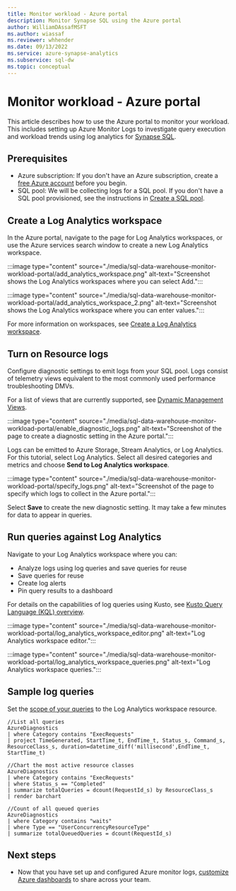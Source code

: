 ```yaml
---
title: Monitor workload - Azure portal
description: Monitor Synapse SQL using the Azure portal
author: WilliamDAssafMSFT
ms.author: wiassaf
ms.reviewer: whhender
ms.date: 09/13/2022
ms.service: azure-synapse-analytics
ms.subservice: sql-dw
ms.topic: conceptual
---
```


# Monitor workload - Azure portal

This article describes how to use the Azure portal to monitor your workload. This includes setting up Azure Monitor Logs to investigate query execution and workload trends using log analytics for [Synapse SQL](https://azure.microsoft.com/blog/workload-insights-with-sql-data-warehouse-delivered-through-azure-monitor-diagnostic-logs-pass/).

## Prerequisites

- Azure subscription: If you don't have an Azure subscription, create a [free Azure account](https://azure.microsoft.com/free/) before you begin.
- SQL pool: We will be collecting logs for a SQL pool. If you don't have a SQL pool provisioned, see the instructions in [Create a SQL pool](./load-data-from-azure-blob-storage-using-copy.md).

## Create a Log Analytics workspace

In the Azure portal, navigate to the page for Log Analytics workspaces, or use the Azure services search window to create a new Log Analytics workspace. 

:::image type="content" source="./media/sql-data-warehouse-monitor-workload-portal/add_analytics_workspace.png" alt-text="Screenshot shows the Log Analytics workspaces where you can select Add.":::

:::image type="content" source="./media/sql-data-warehouse-monitor-workload-portal/add_analytics_workspace_2.png" alt-text="Screenshot shows the Log Analytics workspace where you can enter values.":::

For more information on workspaces, see [Create a Log Analytics workspace](../../azure-monitor/logs/quick-create-workspace.md).

## Turn on Resource logs

Configure diagnostic settings to emit logs from your SQL pool. Logs consist of telemetry views equivalent to the most commonly used performance troubleshooting DMVs.

For a list of views that are currently supported, see [Dynamic Management Views](../monitor-synapse-analytics-reference.md#dynamic-management-views-dmvs).

:::image type="content" source="./media/sql-data-warehouse-monitor-workload-portal/enable_diagnostic_logs.png" alt-text="Screenshot of the page to create a diagnostic setting in the Azure portal.":::

Logs can be emitted to Azure Storage, Stream Analytics, or Log Analytics. For this tutorial, select Log Analytics. Select all desired categories and metrics and choose **Send to Log Analytics workspace**. 

:::image type="content" source="./media/sql-data-warehouse-monitor-workload-portal/specify_logs.png" alt-text="Screenshot of the page to specify which logs to collect in the Azure portal.":::

Select **Save** to create the new diagnostic setting. It may take a few minutes for data to appear in queries.

## Run queries against Log Analytics

Navigate to your Log Analytics workspace where you can:

- Analyze logs using log queries and save queries for reuse
- Save queries for reuse
- Create log alerts
- Pin query results to a dashboard

For details on the capabilities of log queries using Kusto, see [Kusto Query Language (KQL) overview](/azure/data-explorer/kusto/query/).

:::image type="content" source="./media/sql-data-warehouse-monitor-workload-portal/log_analytics_workspace_editor.png" alt-text="Log Analytics workspace editor.":::

:::image type="content" source="./media/sql-data-warehouse-monitor-workload-portal/log_analytics_workspace_queries.png" alt-text="Log Analytics workspace queries.":::

## Sample log queries

Set the [scope of your queries](../../azure-monitor/logs/scope.md) to the Log Analytics workspace resource.

```Kusto
//List all queries
AzureDiagnostics
| where Category contains "ExecRequests"
| project TimeGenerated, StartTime_t, EndTime_t, Status_s, Command_s, ResourceClass_s, duration=datetime_diff('millisecond',EndTime_t, StartTime_t)
```

```Kusto
//Chart the most active resource classes
AzureDiagnostics
| where Category contains "ExecRequests"
| where Status_s == "Completed"
| summarize totalQueries = dcount(RequestId_s) by ResourceClass_s
| render barchart
```

```Kusto
//Count of all queued queries
AzureDiagnostics
| where Category contains "waits"
| where Type == "UserConcurrencyResourceType"
| summarize totalQueuedQueries = dcount(RequestId_s)
```

## Next steps

- Now that you have set up and configured Azure monitor logs, [customize Azure dashboards](../../azure-portal/azure-portal-dashboards.md?toc=/azure/synapse-analytics/sql-data-warehouse/toc.json&bc=/azure/synapse-analytics/sql-data-warehouse/breadcrumb/toc.json) to share across your team.

